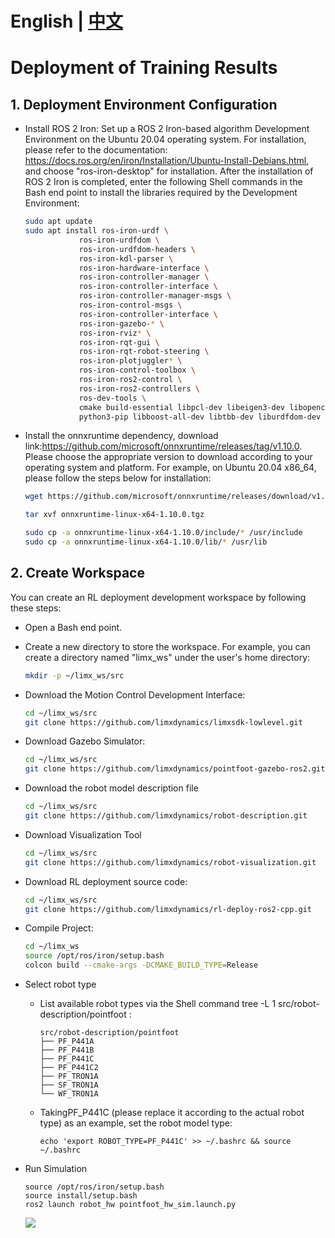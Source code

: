 # English | [中文](README.md)
# Deployment of Training Results



## 1. Deployment Environment Configuration

- Install ROS 2 Iron: Set up a ROS 2 Iron-based algorithm Development Environment on the Ubuntu 20.04 operating system. For installation, please refer to the documentation: https://docs.ros.org/en/iron/Installation/Ubuntu-Install-Debians.html, and choose "ros-iron-desktop" for installation. After the installation of ROS 2 Iron is completed, enter the following Shell commands in the Bash end point to install the libraries required by the Development Environment:

    ```bash
    sudo apt update
    sudo apt install ros-iron-urdf \
                ros-iron-urdfdom \
                ros-iron-urdfdom-headers \
                ros-iron-kdl-parser \
                ros-iron-hardware-interface \
                ros-iron-controller-manager \
                ros-iron-controller-interface \
                ros-iron-controller-manager-msgs \
                ros-iron-control-msgs \
                ros-iron-controller-interface \
                ros-iron-gazebo-* \
                ros-iron-rviz* \
                ros-iron-rqt-gui \
                ros-iron-rqt-robot-steering \
                ros-iron-plotjuggler* \
                ros-iron-control-toolbox \
                ros-iron-ros2-control \
                ros-iron-ros2-controllers \
                ros-dev-tools \
                cmake build-essential libpcl-dev libeigen3-dev libopencv-dev libmatio-dev \
                python3-pip libboost-all-dev libtbb-dev liburdfdom-dev liborocos-kdl-dev -y
    ```

    

- Install the onnxruntime dependency, download link:https://github.com/microsoft/onnxruntime/releases/tag/v1.10.0. Please choose the appropriate version to download according to your operating system and platform. For example, on Ubuntu 20.04 x86_64, please follow the steps below for installation:
  
    ```Bash
    wget https://github.com/microsoft/onnxruntime/releases/download/v1.10.0/onnxruntime-linux-x64-1.10.0.tgz
    
    tar xvf onnxruntime-linux-x64-1.10.0.tgz
    
    sudo cp -a onnxruntime-linux-x64-1.10.0/include/* /usr/include
    sudo cp -a onnxruntime-linux-x64-1.10.0/lib/* /usr/lib
    ```



## 2. Create Workspace

You can create an RL deployment development workspace by following these steps:
- Open a Bash end point.
- Create a new directory to store the workspace. For example, you can create a directory named "limx_ws" under the user's home directory:
    ```Bash
    mkdir -p ~/limx_ws/src
    ```
    
- Download the Motion Control Development Interface:
    ```Bash
    cd ~/limx_ws/src
    git clone https://github.com/limxdynamics/limxsdk-lowlevel.git
    ```
    
- Download Gazebo Simulator:
    ```Bash
    cd ~/limx_ws/src
    git clone https://github.com/limxdynamics/pointfoot-gazebo-ros2.git
    ```
    
- Download the robot model description file
    ```Bash
    cd ~/limx_ws/src
    git clone https://github.com/limxdynamics/robot-description.git
    ```
    
- Download Visualization Tool
    ```Bash
    cd ~/limx_ws/src
    git clone https://github.com/limxdynamics/robot-visualization.git
    ```
    
- Download RL deployment source code:
    ```Bash
    cd ~/limx_ws/src
    git clone https://github.com/limxdynamics/rl-deploy-ros2-cpp.git
    ```
    
- Compile Project:
    ```Bash
    cd ~/limx_ws
    source /opt/ros/iron/setup.bash
    colcon build --cmake-args -DCMAKE_BUILD_TYPE=Release
    ```

- Select robot type

  - List available robot types via the Shell command tree -L 1 src/robot-description/pointfoot : 
  
    ```
    src/robot-description/pointfoot
    ├── PF_P441A
    ├── PF_P441B
    ├── PF_P441C
    ├── PF_P441C2
    ├── PF_TRON1A
    ├── SF_TRON1A
    └── WF_TRON1A
    ```
  
  - TakingPF_P441C (please replace it according to the actual robot type) as an example, set the robot model type:
  
    ```
    echo 'export ROBOT_TYPE=PF_P441C' >> ~/.bashrc && source ~/.bashrc
    ```
  
- Run Simulation
  
  ```
  source /opt/ros/iron/setup.bash
  source install/setup.bash
  ros2 launch robot_hw pointfoot_hw_sim.launch.py
  ```
  ![](doc/simulator.gif)

